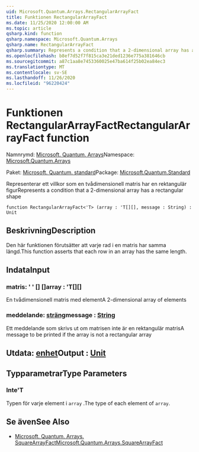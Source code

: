 ```yaml
---
uid: Microsoft.Quantum.Arrays.RectangularArrayFact
title: Funktionen RectangularArrayFact
ms.date: 11/25/2020 12:00:00 AM
ms.topic: article
qsharp.kind: function
qsharp.namespace: Microsoft.Quantum.Arrays
qsharp.name: RectangularArrayFact
qsharp.summary: Represents a condition that a 2-dimensional array has a rectangular shape
ms.openlocfilehash: b8ef7d52f7f815ca3e21ded1236e775a381646cb
ms.sourcegitcommit: a87c1aa8e7453360025e47ba614f25b02ea84ec3
ms.translationtype: MT
ms.contentlocale: sv-SE
ms.lasthandoff: 11/26/2020
ms.locfileid: "96220424"
---
```

# <a name="rectangulararrayfact-function"></a><span data-ttu-id="bc840-102">Funktionen RectangularArrayFact</span><span class="sxs-lookup"><span data-stu-id="bc840-102">RectangularArrayFact function</span></span>

<span data-ttu-id="bc840-103">Namnrymd: [Microsoft. Quantum. Arrays](xref:Microsoft.Quantum.Arrays)</span><span class="sxs-lookup"><span data-stu-id="bc840-103">Namespace: [Microsoft.Quantum.Arrays](xref:Microsoft.Quantum.Arrays)</span></span>

<span data-ttu-id="bc840-104">Paket: [Microsoft. Quantum. standard](https://nuget.org/packages/Microsoft.Quantum.Standard)</span><span class="sxs-lookup"><span data-stu-id="bc840-104">Package: [Microsoft.Quantum.Standard](https://nuget.org/packages/Microsoft.Quantum.Standard)</span></span>


<span data-ttu-id="bc840-105">Representerar ett villkor som en tvådimensionell matris har en rektangulär figur</span><span class="sxs-lookup"><span data-stu-id="bc840-105">Represents a condition that a 2-dimensional array has a rectangular shape</span></span>

```qsharp
function RectangularArrayFact<'T> (array : 'T[][], message : String) : Unit
```


## <a name="description"></a><span data-ttu-id="bc840-106">Beskrivning</span><span class="sxs-lookup"><span data-stu-id="bc840-106">Description</span></span>

<span data-ttu-id="bc840-107">Den här funktionen förutsätter att varje rad i en matris har samma längd.</span><span class="sxs-lookup"><span data-stu-id="bc840-107">This function asserts that each row in an array has the same length.</span></span>

## <a name="input"></a><span data-ttu-id="bc840-108">Indata</span><span class="sxs-lookup"><span data-stu-id="bc840-108">Input</span></span>

### <a name="array--t"></a><span data-ttu-id="bc840-109">matris: ' ' [] []</span><span class="sxs-lookup"><span data-stu-id="bc840-109">array : 'T[][]</span></span>

<span data-ttu-id="bc840-110">En tvådimensionell matris med element</span><span class="sxs-lookup"><span data-stu-id="bc840-110">A 2-dimensional array of elements</span></span>


### <a name="message--string"></a><span data-ttu-id="bc840-111">meddelande: [sträng](xref:microsoft.quantum.lang-ref.string)</span><span class="sxs-lookup"><span data-stu-id="bc840-111">message : [String](xref:microsoft.quantum.lang-ref.string)</span></span>

<span data-ttu-id="bc840-112">Ett meddelande som skrivs ut om matrisen inte är en rektangulär matris</span><span class="sxs-lookup"><span data-stu-id="bc840-112">A message to be printed if the array is not a rectangular array</span></span>



## <a name="output--unit"></a><span data-ttu-id="bc840-113">Utdata: [enhet](xref:microsoft.quantum.lang-ref.unit)</span><span class="sxs-lookup"><span data-stu-id="bc840-113">Output : [Unit](xref:microsoft.quantum.lang-ref.unit)</span></span>



## <a name="type-parameters"></a><span data-ttu-id="bc840-114">Typparametrar</span><span class="sxs-lookup"><span data-stu-id="bc840-114">Type Parameters</span></span>

### <a name="t"></a><span data-ttu-id="bc840-115">Inte</span><span class="sxs-lookup"><span data-stu-id="bc840-115">'T</span></span>

<span data-ttu-id="bc840-116">Typen för varje element i `array` .</span><span class="sxs-lookup"><span data-stu-id="bc840-116">The type of each element of `array`.</span></span>

## <a name="see-also"></a><span data-ttu-id="bc840-117">Se även</span><span class="sxs-lookup"><span data-stu-id="bc840-117">See Also</span></span>

- [<span data-ttu-id="bc840-118">Microsoft. Quantum. Arrays. SquareArrayFact</span><span class="sxs-lookup"><span data-stu-id="bc840-118">Microsoft.Quantum.Arrays.SquareArrayFact</span></span>](xref:Microsoft.Quantum.Arrays.SquareArrayFact)